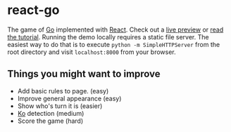 react-go
========

The game of [Go][1] implemented with [React][2]. Check out a [live preview][3] 
or [read the tutorial][4]. Running the demo locally requires a static file
server. The easiest way to do that is to execute `python -m SimpleHTTPServer`
from the root directory and visit `localhost:8000` from your browser.

## Things you might want to improve
* Add basic rules to page. (easy)
* Improve general appearance (easy)
* Show who's turn it is (easier)
* [Ko][5] detection (medium)
* Score the game (hard)

[1]: http://en.wikipedia.org/wiki/Go_(game)
[2]: http://facebook.github.io/react/
[3]: http://cjlarose.com/react-go/ 
[4]: http://cjlarose.com/2014/01/09/react-board-game-tutorial.html
[5]: http://en.wikipedia.org/wiki/Go_(game)#The_ko_rule

